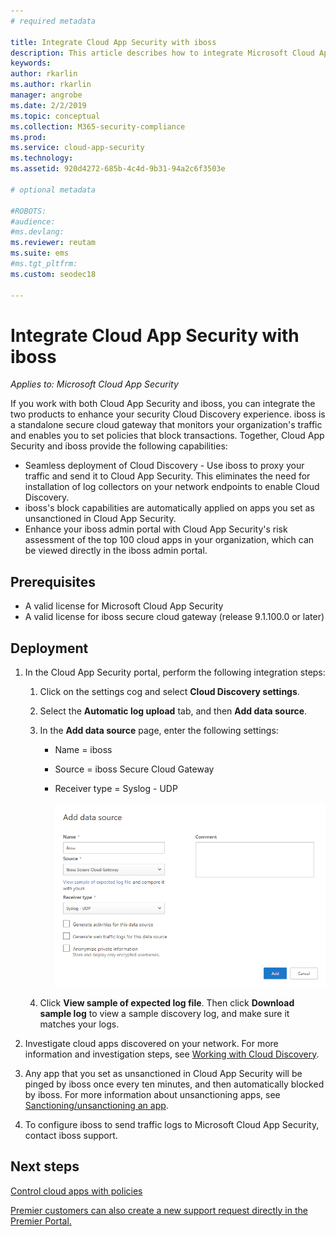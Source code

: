 ```yaml
---
# required metadata

title: Integrate Cloud App Security with iboss
description: This article describes how to integrate Microsoft Cloud App Security with iboss secure cloud gateway for seamless Cloud Discovery and automated block of unsanctioned apps.
keywords:
author: rkarlin
ms.author: rkarlin
manager: angrobe
ms.date: 2/2/2019
ms.topic: conceptual
ms.collection: M365-security-compliance
ms.prod:
ms.service: cloud-app-security
ms.technology:
ms.assetid: 920d4272-685b-4c4d-9b31-94a2c6f3503e

# optional metadata

#ROBOTS:
#audience:
#ms.devlang:
ms.reviewer: reutam
ms.suite: ems
#ms.tgt_pltfrm:
ms.custom: seodec18

---
```

# Integrate Cloud App Security with iboss

*Applies to: Microsoft Cloud App Security*

If you work with both Cloud App Security and iboss, you can integrate the two products to enhance your security Cloud Discovery experience. iboss is a standalone secure cloud gateway that monitors your organization's traffic and enables you to set policies that block transactions. Together, Cloud App Security and iboss provide the following capabilities:

- Seamless deployment of Cloud Discovery - Use iboss to proxy your traffic and send it to Cloud App Security. This eliminates the need for installation of log collectors on your network endpoints to enable Cloud Discovery.
- iboss's block capabilities are automatically applied on apps you set as unsanctioned in Cloud App Security.
- Enhance your iboss admin portal with Cloud App Security's risk assessment of the top 100 cloud apps in your organization, which can be viewed directly in the iboss admin portal.

## Prerequisites

- A valid license for Microsoft Cloud App Security
- A valid license for iboss secure cloud gateway (release 9.1.100.0 or later)

## Deployment

1. In the Cloud App Security portal, perform the following integration steps:
    1. Click on the settings cog and select **Cloud Discovery settings**. 
    2. Select the **Automatic log upload** tab, and then **Add data source**.
    3. In the **Add data source** page, enter the following settings:

       - Name = iboss
       - Source = iboss Secure Cloud Gateway
       - Receiver type = Syslog - UDP

         ![data source iboss](./media/iboss-integration.png)

    4. Click **View sample of expected log file**. Then click **Download sample log** to view a sample discovery log, and make sure it matches your logs.<br>

3. Investigate cloud apps discovered on your network. For more information and investigation steps, see [Working with Cloud Discovery](working-with-cloud-discovery-data.md).

4. Any app that you set as unsanctioned in Cloud App Security will be pinged by iboss once every ten minutes, and then automatically blocked by iboss. For more information about unsanctioning apps, see [Sanctioning/unsanctioning an app](governance-discovery.md#BKMK_SanctionApp).

5. To configure iboss to send traffic logs to Microsoft Cloud App Security, contact iboss support.

## Next steps

[Control cloud apps with policies](control-cloud-apps-with-policies.md)

[Premier customers can also create a new support request directly in the Premier Portal.](https://premier.microsoft.com/)  
  
